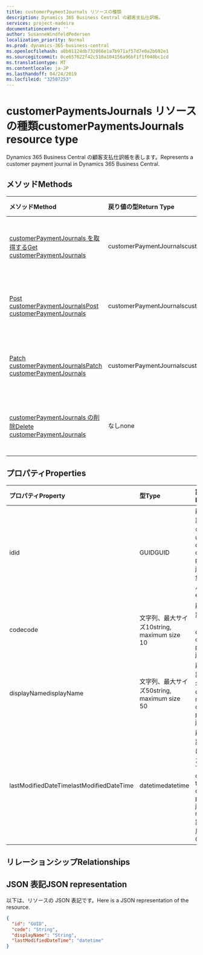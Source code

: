 ```yaml
---
title: customerPaymentJournals リソースの種類
description: Dynamics 365 Business Central の顧客支払仕訳帳。
services: project-madeira
documentationcenter: ''
author: SusanneWindfeldPedersen
localization_priority: Normal
ms.prod: dynamics-365-business-central
ms.openlocfilehash: a8b01124db732866e1a7b971af57d7e0a2b692e1
ms.sourcegitcommit: 0ce657622f42c510a104156a96bf1f1f040bc1cd
ms.translationtype: MT
ms.contentlocale: ja-JP
ms.lasthandoff: 04/24/2019
ms.locfileid: "32507253"
---
```

# <a name="customerpaymentsjournals-resource-type"></a><span data-ttu-id="64ca0-103">customerPaymentsJournals リソースの種類</span><span class="sxs-lookup"><span data-stu-id="64ca0-103">customerPaymentsJournals resource type</span></span>
<span data-ttu-id="64ca0-104">Dynamics 365 Business Central の顧客支払仕訳帳を表します。</span><span class="sxs-lookup"><span data-stu-id="64ca0-104">Represents a customer payment journal in Dynamics 365 Business Central.</span></span>

## <a name="methods"></a><span data-ttu-id="64ca0-105">メソッド</span><span class="sxs-lookup"><span data-stu-id="64ca0-105">Methods</span></span>

| <span data-ttu-id="64ca0-106">メソッド</span><span class="sxs-lookup"><span data-stu-id="64ca0-106">Method</span></span>               | <span data-ttu-id="64ca0-107">戻り値の型</span><span class="sxs-lookup"><span data-stu-id="64ca0-107">Return Type</span></span>             |<span data-ttu-id="64ca0-108">説明</span><span class="sxs-lookup"><span data-stu-id="64ca0-108">Description</span></span>                      |
|:---------------------|:------------------------|:--------------------------------|
|[<span data-ttu-id="64ca0-109">customerPaymentJournals を取得する</span><span class="sxs-lookup"><span data-stu-id="64ca0-109">Get customerPaymentJournals</span></span>](../api/dynamics-customerpaymentsjournal-get.md)      |<span data-ttu-id="64ca0-110">customerPaymentJournals</span><span class="sxs-lookup"><span data-stu-id="64ca0-110">customerPaymentJournals</span></span>|<span data-ttu-id="64ca0-111">顧客支払仕訳帳を取得します。</span><span class="sxs-lookup"><span data-stu-id="64ca0-111">Gets a customer payment journal.</span></span>   |
|[<span data-ttu-id="64ca0-112">Post customerPaymentJournals</span><span class="sxs-lookup"><span data-stu-id="64ca0-112">Post customerPaymentJournals</span></span>](../api/dynamics-create-customerpaymentsjournal.md)  |<span data-ttu-id="64ca0-113">customerPaymentJournals</span><span class="sxs-lookup"><span data-stu-id="64ca0-113">customerPaymentJournals</span></span>|<span data-ttu-id="64ca0-114">顧客支払仕訳帳を作成します。</span><span class="sxs-lookup"><span data-stu-id="64ca0-114">Creates a customer payment journal.</span></span>|
|[<span data-ttu-id="64ca0-115">Patch customerPaymentJournals</span><span class="sxs-lookup"><span data-stu-id="64ca0-115">Patch customerPaymentJournals</span></span>](../api/dynamics-customerpaymentsjournal-update.md) |<span data-ttu-id="64ca0-116">customerPaymentJournals</span><span class="sxs-lookup"><span data-stu-id="64ca0-116">customerPaymentJournals</span></span>|<span data-ttu-id="64ca0-117">顧客支払仕訳帳を更新します。</span><span class="sxs-lookup"><span data-stu-id="64ca0-117">Updates a customer payment journal.</span></span>|
|[<span data-ttu-id="64ca0-118">customerPaymentJournals の削除</span><span class="sxs-lookup"><span data-stu-id="64ca0-118">Delete customerPaymentJournals</span></span>](../api/dynamics-customerpaymentsjournal-delete.md)|<span data-ttu-id="64ca0-119">なし</span><span class="sxs-lookup"><span data-stu-id="64ca0-119">none</span></span>                     |<span data-ttu-id="64ca0-120">顧客支払仕訳帳を削除します。</span><span class="sxs-lookup"><span data-stu-id="64ca0-120">Deletes a customer payment journal.</span></span>|

## <a name="properties"></a><span data-ttu-id="64ca0-121">プロパティ</span><span class="sxs-lookup"><span data-stu-id="64ca0-121">Properties</span></span>
| <span data-ttu-id="64ca0-122">プロパティ</span><span class="sxs-lookup"><span data-stu-id="64ca0-122">Property</span></span>           | <span data-ttu-id="64ca0-123">型</span><span class="sxs-lookup"><span data-stu-id="64ca0-123">Type</span></span>                  |<span data-ttu-id="64ca0-124">説明</span><span class="sxs-lookup"><span data-stu-id="64ca0-124">Description</span></span>                                                             |
|:-------------------|:----------------------|:-----------------------------------------------------------------------|
|<span data-ttu-id="64ca0-125">id</span><span class="sxs-lookup"><span data-stu-id="64ca0-125">id</span></span>                  |<span data-ttu-id="64ca0-126">GUID</span><span class="sxs-lookup"><span data-stu-id="64ca0-126">GUID</span></span>                   |<span data-ttu-id="64ca0-127">顧客支払仕訳帳の一意の ID。</span><span class="sxs-lookup"><span data-stu-id="64ca0-127">The unique ID of the customer payment journal.</span></span> <span data-ttu-id="64ca0-128">編集できません。</span><span class="sxs-lookup"><span data-stu-id="64ca0-128">Non-editable.</span></span>           |
|<span data-ttu-id="64ca0-129">code</span><span class="sxs-lookup"><span data-stu-id="64ca0-129">code</span></span>                |<span data-ttu-id="64ca0-130">文字列、最大サイズ10</span><span class="sxs-lookup"><span data-stu-id="64ca0-130">string, maximum size 10</span></span>| <span data-ttu-id="64ca0-131">顧客支払仕訳帳のコード。</span><span class="sxs-lookup"><span data-stu-id="64ca0-131">The code of the customer payment journal.</span></span>                             |
|<span data-ttu-id="64ca0-132">displayName</span><span class="sxs-lookup"><span data-stu-id="64ca0-132">displayName</span></span>         |<span data-ttu-id="64ca0-133">文字列、最大サイズ50</span><span class="sxs-lookup"><span data-stu-id="64ca0-133">string, maximum size 50</span></span>| <span data-ttu-id="64ca0-134">顧客支払仕訳帳の表示名。</span><span class="sxs-lookup"><span data-stu-id="64ca0-134">The display name of the customer payment journal.</span></span>                     |
|<span data-ttu-id="64ca0-135">lastModifiedDateTime</span><span class="sxs-lookup"><span data-stu-id="64ca0-135">lastModifiedDateTime</span></span>|<span data-ttu-id="64ca0-136">datetime</span><span class="sxs-lookup"><span data-stu-id="64ca0-136">datetime</span></span>               |<span data-ttu-id="64ca0-137">顧客支払仕訳帳が最後に変更された日時。</span><span class="sxs-lookup"><span data-stu-id="64ca0-137">The last datetime the customer payment journal was modified.</span></span> <span data-ttu-id="64ca0-138">読み取り専用。</span><span class="sxs-lookup"><span data-stu-id="64ca0-138">Read-Only.</span></span>|

## <a name="relationships"></a><span data-ttu-id="64ca0-139">リレーションシップ</span><span class="sxs-lookup"><span data-stu-id="64ca0-139">Relationships</span></span>

## <a name="json-representation"></a><span data-ttu-id="64ca0-140">JSON 表記</span><span class="sxs-lookup"><span data-stu-id="64ca0-140">JSON representation</span></span>

<span data-ttu-id="64ca0-141">以下は、リソースの JSON 表記です。</span><span class="sxs-lookup"><span data-stu-id="64ca0-141">Here is a JSON representation of the resource.</span></span>


```json
{
  "id": "GUID",
  "code": "String",
  "displayName": "String",
  "lastModifiedDateTime": "datetime"
}
```

